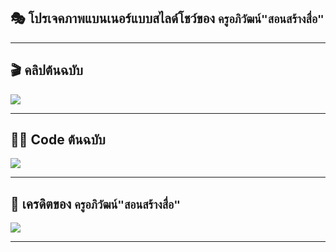 ##  🎭 โปรเจคภาพแบนเนอร์แบบสไลด์โชว์ของ ```ครูอภิวัฒน์"สอนสร้างสื่อ"```
---
## 🎬 คลิปต้นฉบับ

<a href="https://www.youtube.com/watch?v=tlZost6eqTk" target="_blank"><img src="https://img.shields.io/badge/original video-FF0000?style=for-the-badge&logo=youtube&logoColor=white" target="_blank"></a>

---
## 👩‍💻 Code ต้นฉบับ
<a href="https://docs.google.com/document/d/18VcR-Gek2LpRP0ZzuDnLLRBVD6v1iq_fzRtXzKwPk0c/edit" target="_blank"><img src="https://img.shields.io/badge/original code-1977F3?style=for-the-badge&logo=google&logoColor=white" target="_blank"></a>

---

## 🧑 เครดิตของ ```ครูอภิวัฒน์"สอนสร้างสื่อ"```
<a href="https://www.youtube.com/channel/UCN_2g1sSAmUzm1ha1A9lgmQ" target="_blank"><img src="https://img.shields.io/badge/Youtube-FF0000?style=for-the-badge&logo=youtube&logoColor=white" target="_blank"></a>

---
